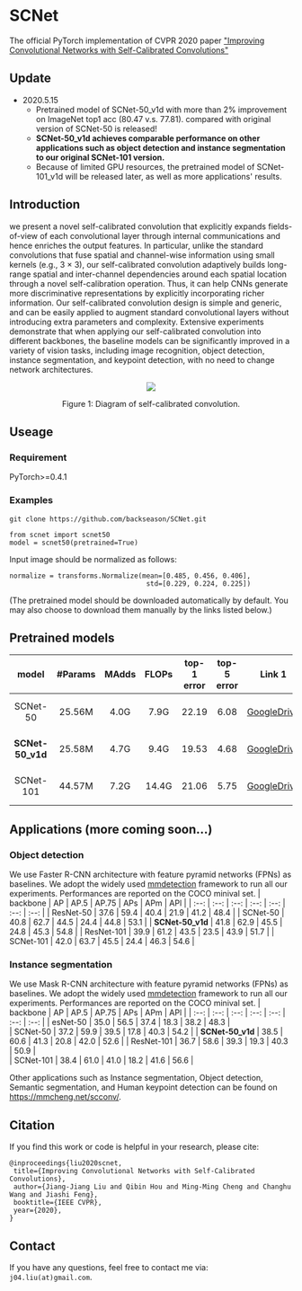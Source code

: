 # SCNet
The official PyTorch implementation of CVPR 2020 paper ["Improving Convolutional Networks with Self-Calibrated Convolutions"](http://mftp.mmcheng.net/Papers/20cvprSCNet.pdf)

## Update
- 2020.5.15 
  - Pretrained model of SCNet-50_v1d with more than 2% improvement on ImageNet top1 acc (80.47 v.s. 77.81). compared with original version of SCNet-50 is released! 
  - **SCNet-50_v1d achieves comparable performance on other applications such as object detection and instance segmentation to our original SCNet-101 version.**
  - Because of limited GPU resources, the pretrained model of SCNet-101_v1d will be released later, as well as more applications' results.

## Introduction
we present a novel self-calibrated convolution that explicitly expands fields-of-view of each convolutional layer
through internal communications and hence enriches the
output features. In particular, unlike the standard convolutions that fuse spatial and channel-wise information using
small kernels (e.g., 3 × 3), our self-calibrated convolution
adaptively builds long-range spatial and inter-channel dependencies around each spatial location through a novel
self-calibration operation. Thus, it can help CNNs generate
more discriminative representations by explicitly incorporating richer information. Our self-calibrated convolution
design is simple and generic, and can be easily applied to
augment standard convolutional layers without introducing
extra parameters and complexity. Extensive experiments
demonstrate that when applying our self-calibrated convolution into different backbones, the baseline models can be
significantly improved in a variety of vision tasks, including image recognition, object detection, instance segmentation, and keypoint detection, with no need to change network architectures.
<div align="center">
  <img src="https://github.com/backseason/SCNet/blob/master/figures/SC-Conv.png">
</div>
<p align="center">
  Figure 1: Diagram of self-calibrated convolution.
</p>

## Useage
### Requirement
PyTorch>=0.4.1
### Examples 
```
git clone https://github.com/backseason/SCNet.git

from scnet import scnet50
model = scnet50(pretrained=True)

```
Input image should be normalized as follows:
```
normalize = transforms.Normalize(mean=[0.485, 0.456, 0.406],
                                  std=[0.229, 0.224, 0.225])
```

(The pretrained model should be downloaded automatically by default.
You may also choose to download them manually by the links listed below.)

## Pretrained models
| model |#Params | MAdds | FLOPs |top-1 error| top-5 error | Link 1 | Link 2 |
| :--: | :--: | :--: | :--: | :--: | :--: | :--: | :--: |
| SCNet-50  | 25.56M | 4.0G | 7.9G  | 22.19 | 6.08 |[GoogleDrive](https://drive.google.com/open?id=1rA266TftaUymbtPTVHCJYoxDwl6K4gLr) | [BaiduYun](https://pan.baidu.com/s/13js74yBkCsGAFx6N8ki7UA) pwd: **95p5**
| **SCNet-50_v1d**  | 25.58M | 4.7G | 9.4G  | 19.53 | 4.68 |[GoogleDrive](https://drive.google.com/open?id=1EWZ4vELJVFNry6SRJEza5-T9nKuoZWgv) | [BaiduYun](https://pan.baidu.com/s/17dUFIXfTaXBgv3UJTFqJZg) pwd: **hmmt**
| SCNet-101 | 44.57M | 7.2G | 14.4G | 21.06 | 5.75 |[GoogleDrive](https://drive.google.com/open?id=11-rW7l9vl-HGrOoCktEjRBPxMeKw334x) | [BaiduYun](https://pan.baidu.com/s/1qtwTxKbhzdxYqADsbgCcpQ) pwd: **38oh**

## Applications (more coming soon...)
### Object detection
We use Faster R-CNN architecture with feature pyramid networks (FPNs) as baselines. We adopt the widely used [mmdetection](https://github.com/open-mmlab/mmdetection) framework to run all our experiments. Performances are reported on the COCO minival set.
| backbone | AP | AP.5 | AP.75 | APs | APm | APl |
| :--: | :--: | :--: | :--: | :--: | :--: | :--: |
| ResNet-50 |	37.6 | 59.4 | 40.4 | 21.9 | 41.2 | 48.4 |
| SCNet-50 | 40.8 | 62.7 | 44.5 | 24.4 | 44.8 | 53.1 | 
| **SCNet-50_v1d** | 41.8 | 62.9 | 45.5 | 24.8 | 45.3 | 54.8 | 
| ResNet-101 | 39.9 | 61.2 | 43.5 | 23.5 | 43.9 | 51.7 | 
| SCNet-101 | 42.0 | 63.7 | 45.5 | 24.4 | 46.3 | 54.6 | 

### Instance segmentation
We use Mask R-CNN architecture with feature pyramid networks (FPNs) as baselines. We adopt the widely used [mmdetection](https://github.com/open-mmlab/mmdetection) framework to run all our experiments. Performances are reported on the COCO minival set.
| backbone | AP | AP.5 | AP.75 | APs | APm | APl |
| :--: | :--: | :--: | :--: | :--: | :--: | :--: |
 | esNet-50 | 35.0 | 56.5 | 37.4 | 18.3 | 38.2 | 48.3 |  
 | SCNet-50 | 37.2 | 59.9 | 39.5 | 17.8 | 40.3 | 54.2 | 
 | **SCNet-50_v1d** | 38.5 | 60.6 | 41.3 | 20.8 | 42.0 | 52.6 | 
 | ResNet-101 | 36.7 | 58.6 | 39.3 | 19.3 | 40.3 | 50.9 |  
 | SCNet-101 | 38.4 | 61.0 | 41.0 | 18.2 | 41.6 | 56.6 | 

Other applications such as Instance segmentation, Object detection, Semantic segmentation, and Human keypoint detection can be found on https://mmcheng.net/scconv/.

## Citation
If you find this work or code is helpful in your research, please cite:
```
@inproceedings{liu2020scnet,
 title={Improving Convolutional Networks with Self-Calibrated Convolutions},
 author={Jiang-Jiang Liu and Qibin Hou and Ming-Ming Cheng and Changhu Wang and Jiashi Feng},
 booktitle={IEEE CVPR},
 year={2020},
}
```
## Contact
If you have any questions, feel free to contact me via: `j04.liu(at)gmail.com`.
